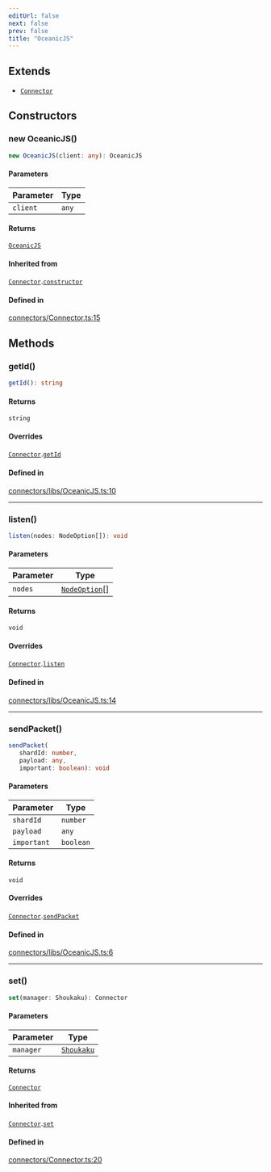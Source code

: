 ```yaml
---
editUrl: false
next: false
prev: false
title: "OceanicJS"
---
```


## Extends

- [`Connector`](/api/classes/connector/)

## Constructors

<a id="constructors" name="constructors"></a>

### new OceanicJS()

```ts
new OceanicJS(client: any): OceanicJS
```

#### Parameters

| Parameter | Type |
| ------ | ------ |
| `client` | `any` |

#### Returns

[`OceanicJS`](/api/namespaces/connectors/classes/oceanicjs/)

#### Inherited from

[`Connector`](/api/classes/connector/).[`constructor`](/api/classes/connector/#constructors)

#### Defined in

[connectors/Connector.ts:15](https://github.com/shipgirlproject/shoukaku/blob/761f40f7c0b54473070fa1c40602d1504a8bf167/src/connectors/Connector.ts#L15)

## Methods

<a id="getid" name="getid"></a>

### getId()

```ts
getId(): string
```

#### Returns

`string`

#### Overrides

[`Connector`](/api/classes/connector/).[`getId`](/api/classes/connector/#getid)

#### Defined in

[connectors/libs/OceanicJS.ts:10](https://github.com/shipgirlproject/shoukaku/blob/761f40f7c0b54473070fa1c40602d1504a8bf167/src/connectors/libs/OceanicJS.ts#L10)

***

<a id="listen" name="listen"></a>

### listen()

```ts
listen(nodes: NodeOption[]): void
```

#### Parameters

| Parameter | Type |
| ------ | ------ |
| `nodes` | [`NodeOption`](/api/interfaces/nodeoption/)[] |

#### Returns

`void`

#### Overrides

[`Connector`](/api/classes/connector/).[`listen`](/api/classes/connector/#listen)

#### Defined in

[connectors/libs/OceanicJS.ts:14](https://github.com/shipgirlproject/shoukaku/blob/761f40f7c0b54473070fa1c40602d1504a8bf167/src/connectors/libs/OceanicJS.ts#L14)

***

<a id="sendpacket" name="sendpacket"></a>

### sendPacket()

```ts
sendPacket(
   shardId: number, 
   payload: any, 
   important: boolean): void
```

#### Parameters

| Parameter | Type |
| ------ | ------ |
| `shardId` | `number` |
| `payload` | `any` |
| `important` | `boolean` |

#### Returns

`void`

#### Overrides

[`Connector`](/api/classes/connector/).[`sendPacket`](/api/classes/connector/#sendpacket)

#### Defined in

[connectors/libs/OceanicJS.ts:6](https://github.com/shipgirlproject/shoukaku/blob/761f40f7c0b54473070fa1c40602d1504a8bf167/src/connectors/libs/OceanicJS.ts#L6)

***

<a id="set" name="set"></a>

### set()

```ts
set(manager: Shoukaku): Connector
```

#### Parameters

| Parameter | Type |
| ------ | ------ |
| `manager` | [`Shoukaku`](/api/classes/shoukaku/) |

#### Returns

[`Connector`](/api/classes/connector/)

#### Inherited from

[`Connector`](/api/classes/connector/).[`set`](/api/classes/connector/#set)

#### Defined in

[connectors/Connector.ts:20](https://github.com/shipgirlproject/shoukaku/blob/761f40f7c0b54473070fa1c40602d1504a8bf167/src/connectors/Connector.ts#L20)
